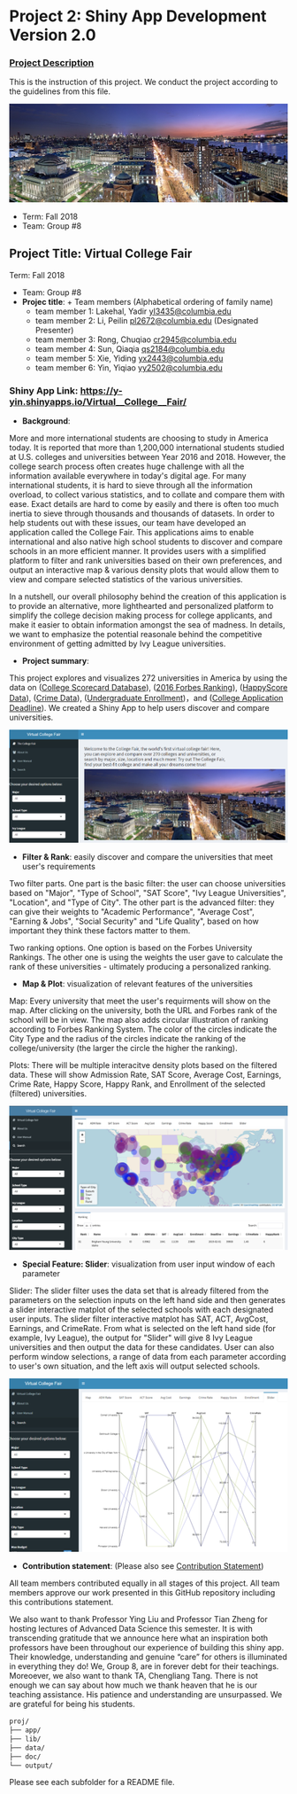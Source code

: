 # Project 2: Shiny App Development Version 2.0

### [Project Description](doc/project2_desc.md) 
This is the instruction of this project. We conduct the project according to the guidelines from this file. 

![screenshot](doc/figs/Columbia_Background.jpg)

- Term: Fall 2018
- Team: Group #8

## Project Title: Virtual College Fair
Term: Fall 2018

+ Team: Group #8
+ **Projec title**: + Team members (Alphabetical ordering of family name)
	+ team member 1: Lakehal, Yadir yl3435@columbia.edu
	+ team member 2: Li, Peilin pl2672@columbia.edu (Designated Presenter)
	+ team member 3: Rong, Chuqiao cr2945@columbia.edu
	+ team member 4: Sun, Qiaqia qs2184@columbia.edu
	+ team member 5: Xie, Yiding yx2443@columbia.edu
	+ team member 6: Yin, Yiqiao yy2502@columbia.edu
	

### Shiny App Link: https://y-yin.shinyapps.io/Virtual__College__Fair/

+ **Background**: 

More and more international students are choosing to study in America today. It is reported that more than 1,200,000 international students studied at U.S. colleges and universities between Year 2016 and 2018. However, the college search process often creates huge challenge with all the information available everywhere in today's digital age. For many international students, it is hard to sieve through all the information overload, to collect various statistics, and to collate and compare them with ease. Exact details are hard to come by easily and there is often too much inertia to sieve through thousands and thousands of datasets. In order to help students out with these issues, our team have developed an application called the College Fair. This applications aims to enable international and also native high school students to discover and compare schools in an more efficient manner. It provides users with a simplified platform to filter and rank universities based on their own preferences, and output an interactive map & various density plots that would allow them to view and compare selected statistics of the various universities.

In a nutshell, our overall philosophy behind the creation of this application is to provide an alternative, more lighthearted and personalized platform to simplify the college decision making process for college applicants, and make it easier to obtain information amongst the sea of madness. In details, we want to emphasize the potential reasonale behind the competitive environment of getting admitted by Ivy League universities.

+ **Project summary**: 

This project explores and visualizes 272 universities in America by using the data on ([College Scorecard Database](https://collegescorecard.ed.gov/data/documentation/)), ([2016 Forbes Ranking](data/ranking_forbes_2016.csv)), ([HappyScore Data](data/Happinessdata.csv)), ([Crime Data](data/CrimeData_final.csv)), ([Undergraduate Enrollment](/data/final5data_ACT%20Enrollment%20Crime%20Deadline_Oct5th.csv))，and ([College Application Deadline](/data/College%20Application%20Deadline_clean.csv)). We created a Shiny App to help users discover and compare universities. 

![screenshot](doc/figs/screenshot1.PNG)

+ **Filter & Rank**: easily discover and compare the universities that meet user's requirements

Two filter parts. One part is the basic filter: the user can choose universities based on "Major", "Type of School", "SAT Score", "Ivy League Universities", "Location", and "Type of City". The other part is the advanced filter: they can give their weights to "Academic Performance", "Average Cost", "Earning & Jobs", "Social Security" and "Life Quality", based on how important they think these factors matter to them. 

Two ranking options. One option is based on the Forbes University Rankings. The other one is using the weights the user gave to calculate the rank of these universities - ultimately producing a personalized ranking. 

+ **Map & Plot**: visualization of relevant features of the universities 

Map: Every university that meet the user's requirments will show on the map. After clicking on the university, both the URL and Forbes rank of the school will be in view. The map also adds circular illustration of ranking according to Forbes Ranking System. The color of the circles indicate the City Type and the radius of the circles indicate the ranking of the college/university (the larger the circle the higher the ranking). 

Plots: There will be multiple interacitve density plots based on the filtered data. These will show Admission Rate, SAT Score, Average Cost, Earnings, Crime Rate, Happy Score, Happy Rank, and Enrollment of the selected (filtered) universities.

![screenshot](doc/figs/screenshot4.png)

+ **Special Feature: Slider**: visualization from user input window of each parameter 

Slider: The slider filter uses the data set that is already filtered from the parameters on the selection inputs on the left hand side and then generates a slider interactive matplot of the selected schools with each designated user inputs. The slider filter interactive matplot has SAT, ACT, AvgCost, Earnings, and CrimeRate. From what is selected on the left hand side (for example, Ivy League), the output for "Slider" will give 8 Ivy League universities and then output the data for these candidates. User can also perform window selections, a range of data from each parameter according to user's own situation, and the left axis will output selected schools. 

![screenshot](doc/figs/screenshot3.PNG)

+ **Contribution statement**: (Please also see [Contribution Statement](doc/contribution_statement.md)) 

All team members contributed equally in all stages of this project. All team members approve our work presented in this GitHub repository including this contributions statement. 

We also want to thank Professor Ying Liu and Professor Tian Zheng for hosting lectures of Advanced Data Science this semester. It is with transcending gratitude that we announce here what an inspiration both professors have been throughout our experience of building this shiny app. Their knowledge, understanding and genuine “care” for others is illuminated in everything they do! We, Group 8, are in forever debt for their teachings. Moreoever, we also want to thank TA, Chengliang Tang. There is not enough we can say about how much we thank heaven that he is our teaching assistance. His patience and understanding are unsurpassed. We are grateful for being his students.


```
proj/
├── app/
├── lib/
├── data/
├── doc/
└── output/
```

Please see each subfolder for a README file.


